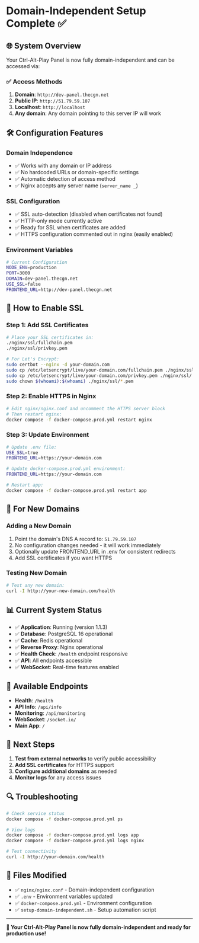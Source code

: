 # Domain-Independent Setup Complete ✅

## 🌐 **System Overview**
Your Ctrl-Alt-Play Panel is now fully domain-independent and can be accessed via:

### ✅ **Access Methods**
1. **Domain**: `http://dev-panel.thecgn.net`
2. **Public IP**: `http://51.79.59.107`
3. **Localhost**: `http://localhost`
4. **Any domain**: Any domain pointing to this server IP will work

## 🛠️ **Configuration Features**

### **Domain Independence**
- ✅ Works with any domain or IP address
- ✅ No hardcoded URLs or domain-specific settings
- ✅ Automatic detection of access method
- ✅ Nginx accepts any server name (`server_name _`)

### **SSL Configuration**
- ✅ SSL auto-detection (disabled when certificates not found)
- ✅ HTTP-only mode currently active
- ✅ Ready for SSL when certificates are added
- ✅ HTTPS configuration commented out in nginx (easily enabled)

### **Environment Variables**
```bash
# Current Configuration
NODE_ENV=production
PORT=3000
DOMAIN=dev-panel.thecgn.net
USE_SSL=false
FRONTEND_URL=http://dev-panel.thecgn.net
```

## 🔧 **How to Enable SSL**

### **Step 1: Add SSL Certificates**
```bash
# Place your SSL certificates in:
./nginx/ssl/fullchain.pem
./nginx/ssl/privkey.pem

# For Let's Encrypt:
sudo certbot --nginx -d your-domain.com
sudo cp /etc/letsencrypt/live/your-domain.com/fullchain.pem ./nginx/ssl/
sudo cp /etc/letsencrypt/live/your-domain.com/privkey.pem ./nginx/ssl/
sudo chown $(whoami):$(whoami) ./nginx/ssl/*.pem
```

### **Step 2: Enable HTTPS in Nginx**
```bash
# Edit nginx/nginx.conf and uncomment the HTTPS server block
# Then restart nginx:
docker compose -f docker-compose.prod.yml restart nginx
```

### **Step 3: Update Environment**
```bash
# Update .env file:
USE_SSL=true
FRONTEND_URL=https://your-domain.com

# Update docker-compose.prod.yml environment:
FRONTEND_URL=https://your-domain.com

# Restart app:
docker compose -f docker-compose.prod.yml restart app
```

## 🎯 **For New Domains**

### **Adding a New Domain**
1. Point the domain's DNS A record to: `51.79.59.107`
2. No configuration changes needed - it will work immediately
3. Optionally update FRONTEND_URL in .env for consistent redirects
4. Add SSL certificates if you want HTTPS

### **Testing New Domain**
```bash
# Test any new domain:
curl -I http://your-new-domain.com/health
```

## 📊 **Current System Status**
- ✅ **Application**: Running (version 1.1.3)
- ✅ **Database**: PostgreSQL 16 operational
- ✅ **Cache**: Redis operational
- ✅ **Reverse Proxy**: Nginx operational
- ✅ **Health Check**: `/health` endpoint responsive
- ✅ **API**: All endpoints accessible
- ✅ **WebSocket**: Real-time features enabled

## 🔗 **Available Endpoints**
- **Health**: `/health`
- **API Info**: `/api/info`
- **Monitoring**: `/api/monitoring`
- **WebSocket**: `/socket.io/`
- **Main App**: `/`

## 🚀 **Next Steps**
1. **Test from external networks** to verify public accessibility
2. **Add SSL certificates** for HTTPS support
3. **Configure additional domains** as needed
4. **Monitor logs** for any access issues

## 🔍 **Troubleshooting**
```bash
# Check service status
docker compose -f docker-compose.prod.yml ps

# View logs
docker compose -f docker-compose.prod.yml logs app
docker compose -f docker-compose.prod.yml logs nginx

# Test connectivity
curl -I http://your-domain.com/health
```

## 📝 **Files Modified**
- ✅ `nginx/nginx.conf` - Domain-independent configuration
- ✅ `.env` - Environment variables updated
- ✅ `docker-compose.prod.yml` - Environment configuration
- ✅ `setup-domain-independent.sh` - Setup automation script

---

**🎉 Your Ctrl-Alt-Play Panel is now fully domain-independent and ready for production use!**
